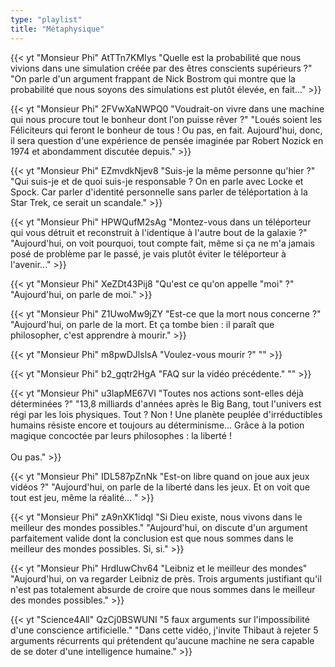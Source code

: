 ```yaml
---
type: "playlist"
title: "Métaphysique"
---
```



{{< yt "Monsieur Phi" AtTTn7KMIys "Quelle est la probabilité que nous vivions dans une simulation créée par des êtres conscients supérieurs ?" "On parle d'un argument frappant de Nick Bostrom qui montre que la probabilité que nous soyons des simulations est plutôt élevée, en fait..." >}}

{{< yt "Monsieur Phi" 2FVwXaNWPQ0 "Voudrait-on vivre dans une machine qui nous procure tout le bonheur dont l'on puisse rêver ?" "Loués soient les Féliciteurs qui feront le bonheur de tous ! Ou pas, en fait. Aujourd'hui, donc, il sera question d'une expérience de pensée imaginée par Robert Nozick en 1974 et abondamment discutée depuis." >}}

{{< yt "Monsieur Phi" EZmvdkNjev8 "Suis-je la même personne qu'hier ?" "Qui suis-je et de quoi suis-je responsable ? On en parle avec Locke et Spock. Car parler d'identité personnelle sans parler de téléportation à la Star Trek, ce serait un scandale." >}}

{{< yt "Monsieur Phi" HPWQufM2sAg "Montez-vous dans un téléporteur qui vous détruit et reconstruit à l'identique à l'autre bout de la galaxie ?" "Aujourd'hui, on voit pourquoi, tout compte fait, même si ça ne m'a jamais posé de problème par le passé, je vais plutôt éviter le téléporteur à l'avenir..." >}}

{{< yt "Monsieur Phi" XeZDt43Pij8 "Qu'est ce qu'on appelle "moi" ?" "Aujourd'hui, on parle de moi." >}}

{{< yt "Monsieur Phi" Z1UwoMw9jZY "Est-ce que la mort nous concerne ?" "Aujourd'hui, on parle de la mort. Et ça tombe bien : il paraît que philosopher, c'est apprendre à mourir." >}}

{{< yt "Monsieur Phi" m8pwDJlslsA "Voulez-vous mourir ?" "" >}}

{{< yt "Monsieur Phi" b2_gqtr2HgA "FAQ sur la vidéo précédente." "" >}}

{{< yt "Monsieur Phi" u3lapME67VI "Toutes nos actions sont-elles déjà déterminées ?" "13,8 milliards d'années après le Big Bang, tout l'univers est régi par les lois physiques. Tout ? Non ! Une planète peuplée d'irréductibles humains résiste encore et toujours au déterminisme... Grâce à la potion magique concoctée par leurs philosophes : la liberté !<br><br>Ou pas." >}}

{{< yt "Monsieur Phi" IDL587pZnNk "Est-on libre quand on joue aux jeux vidéos ?" "Aujourd'hui, on parle de la liberté dans les jeux. Et on voit que tout est jeu, même la réalité... " >}}

{{< yt "Monsieur Phi" zA9nXK1idqI "Si Dieu existe, nous vivons dans le meilleur des mondes possibles." "Aujourd'hui, on discute d'un argument parfaitement valide dont la conclusion est que nous sommes dans le meilleur des mondes possibles. Si, si." >}}

{{< yt "Monsieur Phi" HrdIuwChv64 "Leibniz et le meilleur des mondes" "Aujourd'hui, on va regarder Leibniz de près. Trois arguments justifiant qu'il n'est pas totalement absurde de croire que nous sommes dans le meilleur des mondes possibles." >}}

{{< yt "Science4All" QzCj0BSWUNI "5 faux arguments sur l'impossibilité d'une conscience artificielle." "Dans cette vidéo, j'invite Thibaut à rejeter 5 arguments récurrents qui prétendent qu'aucune machine ne sera capable de se doter d'une intelligence humaine." >}}
